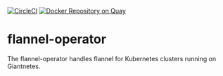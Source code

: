 [![CircleCI](https://circleci.com/gh/giantswarm/flannel-operator.svg?style=shield)](https://circleci.com/gh/giantswarm/flannel-operator) [![Docker Repository on Quay](https://quay.io/repository/giantswarm/flannel-operator/status "Docker Repository on Quay")](https://quay.io/repository/giantswarm/flannel-operator)

# flannel-operator

The flannel-operator handles flannel for Kubernetes clusters running on Giantnetes.